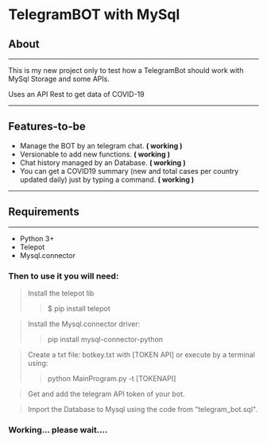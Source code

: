 <h1> TelegramBOT with MySql </h1>


<h2>About</h2>

---

This is my new project only to test how a TelegramBot should work with MySql Storage
and some APIs.

Uses an API Rest to get data of COVID-19

---

## Features-to-be 

* Manage the BOT by an telegram chat. **( working )**
* Versionable to add new functions. **( working )**
* Chat history managed by an Database. **( working )**
* You can get a COVID19 summary (new and total cases per country updated daily) 
  just by typing a command. **( working )**

---
<h2>Requirements </h2>

---
- Python 3+
- Telepot
- Mysql.connector


<h3> Then to use it you will need:</h3>


> Install the telepot lib
> >$ pip install telepot

> Install the Mysql.connector driver:
>  >pip install mysql-connector-python

>Create a txt file: botkey.txt with [TOKEN API]
>or execute by a terminal using:
> >python MainProgram.py -t [TOKENAPI]

>Get and add the telegram API token of your bot.

>Import the Database to Mysql using the code from "telegram_bot.sql".








<h3>Working... please wait....</h3>
